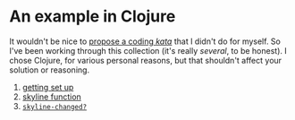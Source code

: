 # An example in Clojure

It wouldn't be nice to [propose a coding _kata_](/index.html) that I didn't do for myself. So I've been working through this collection (it's really _several_, to be honest). I chose Clojure, for various personal reasons, but that shouldn't affect your solution or reasoning.

1. [getting set up](getting-started.html)
2. [skyline function](skyline-function.html)
3. [`skyline-changed?`]()
